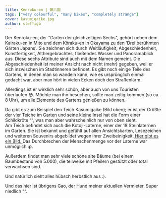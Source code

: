```yaml
---
title: Kenroku-en | 兼六園
tags: ["very colourful", "many bikes", "completely strange"]
cover: kasumigaike.jpg
author: steffigb
---
```


Der Kenroku-en, der "Garten der gleichzeitigen Sechs", gehört neben dem Kairaku-en in Mito und dem Kōraku-en in Okayama zu den 'Drei berühmten Gärten Japans'. Sie zeichnen sich durch Weitläufigkeit, Abgeschiedenheit, Kunstfertigkeit, Althergebrachtes, fließendes Wasser und Panoramablick aus. Diese sechs Attribute sind auch mit dem Namen gemeint. Die Abgeschiedenheit ist meiner Ansicht nach nicht (mehr) gegeben, weil er sich inzwischen im Stadtinneren befindet. Es gibt noch einige Teile des Gartens, in denen man so wandeln kann, wie es ursprünglich einmal gedacht war, aber man hört in vielen Ecken doch den Straßenlärm.

<re-img src="kasumigaike.jpg" title="kasumigaike"></re-img>

Allerdings ist er wirklich sehr schön, aber auch von uns Touristen überlaufen :flushed:. Möchte man ihn besuchen, sollte man zeitig kommen (so ca. 8 Uhr), um alle Elemente des Gartens genießen zu können. 

Da gibt es zum Beispiel den Teich Kasumigaike (Bild oben); er ist der Größte der vier Teiche im Garten und seine kleine Insel hat die Form einer Schildkröte ^^, was man aber wahrscheinlich nur von oben sieht.  
Am Teich befindet sich auch die Kotoji-Laterne, einer der 18 Steinlaternen im Garten. Sie ist bekannt und gefühlt auf allen Ansichtskarten, Lesezeichen und weiteren Souvenirs abgebildet wegen ihrer Zweibeinigkeit.<a href="https://www.japan-experience.de/stadt-kanazawa/der-garten-kenrokuen" target="_blank" rel="noopener noreferrer"> Hier gibt es ein Bild. </a> Das Durchbrechen der Menschenmenge vor der Laterne war unmöglich :p.

Außerdem findet man sehr viele schöne alte Bäume (bei einem Baumbestand von 5.000), die teilweise mit Pfeilern gestützt oder total verwachsen sind.

<re-img src="tree_one.jpg" title="Awesome tree"></re-img>

<re-img src="tree_two.jpg" title="Another awesome tree"></re-img>

<re-img src="tree_three.jpg" title="Another awesome tree"></re-img>

Und natürlich sieht alles hübsch herbstlich aus :).

<re-img src="foliage.jpg" title="Foliage"></re-img>

Und das hier ist übrigens Gao, der Hund meiner aktuellen Vermieter. Super niedlich ^^.

<re-img src="gao.jpg" title="Gao"></re-img>





